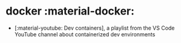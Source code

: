 # docker :material-docker:

* [:material-youtube: Dev containers], a playlist from the VS Code YouTube channel about containerized dev environments
